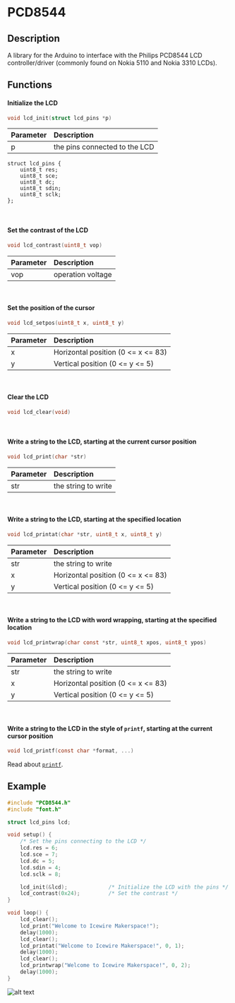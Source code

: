 # PCD8544

## Description

A library for the Arduino to interface with the Philips PCD8544 LCD controller/driver (commonly found on Nokia 5110 and Nokia 3310 LCDs).

## Functions

#### Initialize the LCD

```C
void lcd_init(struct lcd_pins *p)
```

| Parameter | Description |
| :--- | :--- |
| p | the pins connected to the LCD |

```
struct lcd_pins {
	uint8_t res;
	uint8_t sce;
	uint8_t dc;
	uint8_t sdin;
	uint8_t sclk;
};
```

<br>

#### Set the contrast of the LCD

```C
void lcd_contrast(uint8_t vop)
```

| Parameter | Description |
| :--- | :--- |
| vop | operation voltage |

<br>

#### Set the position of the cursor

```C
void lcd_setpos(uint8_t x, uint8_t y)
```

| Parameter | Description |
| :--- | :--- |
| x | Horizontal position (0 <= x <= 83) |
| y | Vertical position (0 <= y <= 5) |

<br>

#### Clear the LCD

```C
void lcd_clear(void)
```

<br>

#### Write a string to the LCD, starting at the current cursor position

```C
void lcd_print(char *str)
```

| Parameter | Description |
| :--- | :--- |
| str | the string to write |

<br>

#### Write a string to the LCD, starting at the specified location

```C
void lcd_printat(char *str, uint8_t x, uint8_t y)
```

| Parameter | Description |
| :--- | :--- |
| str | the string to write |
| x | Horizontal position (0 <= x <= 83) |
| y | Vertical position (0 <= y <= 5) |

<br>

#### Write a string to the LCD with word wrapping, starting at the specified location

```C
void lcd_printwrap(char const *str, uint8_t xpos, uint8_t ypos)
```

| Parameter | Description |
| :--- | :--- |
| str | the string to write |
| x | Horizontal position (0 <= x <= 83) |
| y | Vertical position (0 <= y <= 5) |

<br>

#### Write a string to the LCD in the style of `printf`, starting at the current cursor position

```C
void lcd_printf(const char *format, ...)
```

Read about [`printf`](http://en.cppreference.com/w/c/io/fprintf).

## Example

```C
#include "PCD8544.h"
#include "font.h"

struct lcd_pins lcd;

void setup() {
	/* Set the pins connecting to the LCD */
	lcd.res = 6;
	lcd.sce = 7;
	lcd.dc = 5;
	lcd.sdin = 4;
	lcd.sclk = 8;

	lcd_init(&lcd);				/* Initialize the LCD with the pins */
	lcd_contrast(0x24);			/* Set the contrast */
}

void loop() {
	lcd_clear();
	lcd_print("Welcome to Icewire Makerspace!");
	delay(1000);
	lcd_clear();
	lcd_printat("Welcome to Icewire Makerspace!", 0, 1);
	delay(1000);
	lcd_clear();
	lcd_printwrap("Welcome to Icewire Makerspace!", 0, 2);
	delay(1000);
}
```

![alt text](http://i.imgur.com/5RMZ97Z.gif "PCD8544")